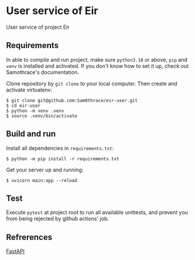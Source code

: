 # User service of Eir
User service of project Eir

## Requirements
In able to compile and run project, make sure `python3.10` or above, `pip` and `venv` is installed and activated.
If you don't know how to set it up, check out Samothrace's documentation.

Clone repository by `git clone` to your local computer. Then create and activate virtualenv:
```shell script
$ git clone git@github.com:Sam0thrace/eir-user.git
$ cd eir-user
$ python -m venv .venv
$ source .venv/bin/activate
```

## Build and run
Install all dependencies in `requirements.txt`:
```shell script
$ python -m pip install -r requirements.txt
```
Get your server up and running:
```shell script
$ uvicorn main:app --reload
```

## Test
Execute `pytest` at project root to run all available unittests, and prevent you from being rejected by github actions' job.

## Refrerences
[FastAPI](https://fastapi.tiangolo.com)
